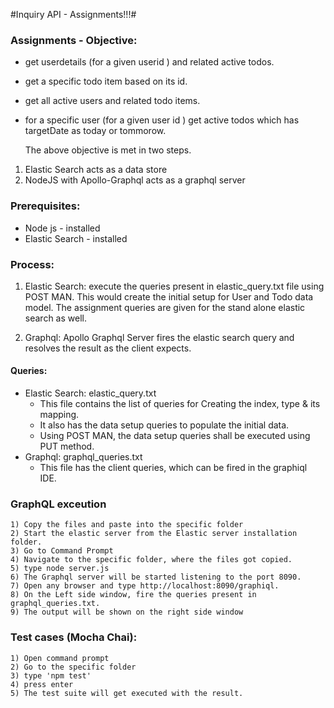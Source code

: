 #Inquiry API - Assignments!!!#

### Assignments - Objective: ###
* get userdetails  (for a given userid ) and related active todos.
* get a specific todo item based on its id.
* get all active users and related todo items.
* for a specific user (for a given user id ) get active todos which has targetDate as today or tommorow.

  The above objective is met in two steps.
1) Elastic Search acts as a data store
2) NodeJS with Apollo-Graphql acts as a graphql server

### Prerequisites: ###
* Node js - installed
* Elastic Search - installed

### Process: ###
1) Elastic Search: 
execute the queries present in elastic_query.txt file using POST MAN. This would create the initial setup for User and Todo data model. The assignment queries are given for the stand alone elastic search as well.

2) Graphql: 
Apollo Graphql Server fires the elastic search query and resolves the result as the client expects.

#### Queries: ###
* Elastic Search: 
  elastic_query.txt
    * This file contains the list of queries for Creating the index, type & its mapping.
    * It also has the data setup queries to populate the initial data.
    * Using POST MAN, the data setup queries shall be executed using PUT method. 
* Graphql:
 graphql_queries.txt
    * This file has the client queries, which can be fired in the graphiql IDE.
	
### GraphQL exceution ###
```
1) Copy the files and paste into the specific folder
2) Start the elastic server from the Elastic server installation folder.
3) Go to Command Prompt
4) Navigate to the specific folder, where the files got copied.
5) type node server.js
6) The Graphql server will be started listening to the port 8090.
7) Open any browser and type http://localhost:8090/graphiql.
8) On the Left side window, fire the queries present in graphql_queries.txt.
9) The output will be shown on the right side window
```

### Test cases (Mocha Chai): ###
```
1) Open command prompt
2) Go to the specific folder
3) type 'npm test'
4) press enter
5) The test suite will get executed with the result.
```